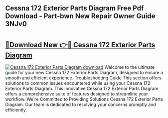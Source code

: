 ## Cessna 172 Exterior Parts Diagram Free Pdf Download - Part-bwn New Repair Owner Guide 3NJv0

# <h2><a href="http://dfleme.blite.top/?on=Cessna+172+Exterior+Parts+Diagram">🔗Download New 👉🔴 Cessna 172 Exterior Parts Diagram</a></h2>

[![Cessna 172 Exterior Parts Diagram download](https://i.imgur.com/lujVjoI.png)](http://dfleme.blite.top/?on=Cessna+172+Exterior+Parts+Diagram)
Welcome to the ultimate guide for your new Cessna 172 Exterior Parts Diagram, designed to ensure a smooth and efficient experience. Troubleshooting Guide This section offers solutions to common issues encountered while using your Cessna 172 Exterior Parts Diagram. This innovative Cessna 172 Exterior Parts Diagram offers a comprehensive suite of features designed to streamline your workflow. We're Committed to Providing Solutions Cessna 172 Exterior Parts Diagram. Our team is dedicated to resolving your concerns promptly and efficiently.

